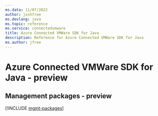 ```yaml
---
ms.data: 11/07/2022
author: joshfree
ms.devlang: java
ms.topic: reference
ms.service: connectedvmware
title: Azure Connected VMWare SDK for Java
description: Reference for Azure Connected VMWare SDK for Java
ms.author: jfree
---
```

# Azure Connected VMWare SDK for Java - preview

## Management packages - preview
[!INCLUDE [mgmt-packages](connected-vmware-mgmt-index.md)]
